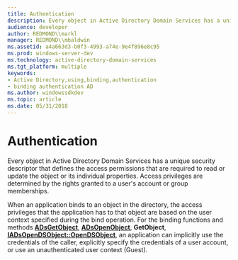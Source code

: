 ```yaml
---
title: Authentication
description: Every object in Active Directory Domain Services has a unique security descriptor that defines the access permissions that are required to read or update the object or its individual properties.
audience: developer
author: REDMOND\\markl
manager: REDMOND\\mbaldwin
ms.assetid: a4a663d3-b0f3-4993-a74e-9e4f896e8c95
ms.prod: windows-server-dev
ms.technology: active-directory-domain-services
ms.tgt_platform: multiple
keywords:
- Active Directory,using,binding,authentication
- binding authentication AD
ms.author: windowssdkdev
ms.topic: article
ms.date: 05/31/2018
---
```


# Authentication

Every object in Active Directory Domain Services has a unique security descriptor that defines the access permissions that are required to read or update the object or its individual properties. Access privileges are determined by the rights granted to a user's account or group memberships.

When an application binds to an object in the directory, the access privileges that the application has to that object are based on the user context specified during the bind operation. For the binding functions and methods [**ADsGetObject**](https://msdn.microsoft.com/library/aa772184), [**ADsOpenObject**](https://msdn.microsoft.com/library/aa772238), **GetObject**, [**IADsOpenDSObject::OpenDSObject**](https://msdn.microsoft.com/library/aa706065), an application can implicitly use the credentials of the caller, explicitly specify the credentials of a user account, or use an unauthenticated user context (Guest).

 

 




